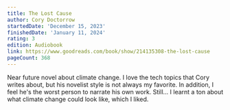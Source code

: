 ```yaml
---
title: The Lost Cause
author: Cory Doctorrow
startedDate: 'December 15, 2023'
finishedDate: 'January 11, 2024'
rating: 3
edition: Audiobook
link: https://www.goodreads.com/book/show/214135308-the-lost-cause
pageCount: 368
---
```

Near future novel about climate change. I love the tech topics that Cory writes about, but his novelist style is not always my favorite. In addition, I feel he's the worst person to narrate his own work. Still... I learnt a ton about what climate change could look like, which I liked.
